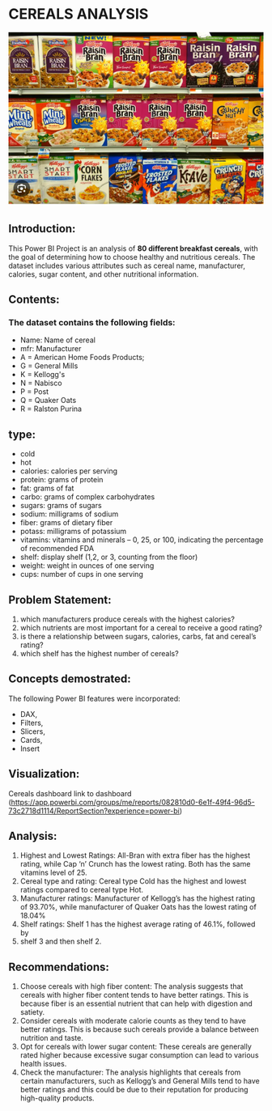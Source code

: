 # CEREALS ANALYSIS

![](Pic_Cereals.png)

## Introduction:

This Power BI Project is an analysis of **80 different breakfast cereals**, with the goal of determining how to choose healthy and nutritious cereals. 
The dataset includes various attributes such as cereal name, manufacturer, calories, sugar content, and other nutritional information.

## Contents:

### The dataset contains the following fields:

-	Name: Name of cereal
-	mfr: Manufacturer
-	A = American Home Foods Products;
-	G = General Mills
-	K = Kellogg's
-	N = Nabisco
-	P = Post
-	Q = Quaker Oats
-	R = Ralston Purina

## type:

-	cold
-	hot
-	calories: calories per serving
-	protein: grams of protein
-	fat: grams of fat
-	carbo: grams of complex carbohydrates
-	sugars: grams of sugars
-	sodium: milligrams of sodium
-	fiber: grams of dietary fiber
-	potass: milligrams of potassium
-	vitamins: vitamins and minerals – 0, 25, or 100, indicating the percentage
  of recommended FDA
-	shelf: display shelf (1,2, or 3, counting from the floor)
-	weight: weight in ounces of one serving
-	cups: number of cups in one serving

## Problem Statement:

1.	which manufacturers produce cereals with the
    highest calories?
2.	which nutrients are most important for a cereal to
    receive a good rating?
3.	is there a relationship between sugars, calories, carbs, fat and cereal’s rating?
4.	which shelf has the highest number of cereals?

## Concepts demostrated:

The following Power BI features were incorporated:
-	DAX,
-	Filters,
-	Slicers,
-	Cards,
-	Insert

## Visualization:
Cereals dashboard
link to dashboard (https://app.powerbi.com/groups/me/reports/082810d0-6e1f-49f4-96d5-73c2718d1114/ReportSection?experience=power-bi)

## Analysis:
1.	Highest and Lowest Ratings: All-Bran with extra fiber has the highest rating,
   while Cap ‘n’ Crunch has the lowest rating. Both has the same vitamins level of 25.
2.	Cereal type and rating: Cereal type Cold has the highest and lowest ratings 
   compared to cereal type Hot.
3.	Manufacturer ratings: Manufacturer of Kellogg’s has the highest rating of 93.70%,
	 while manufacturer of Quaker Oats has the lowest rating of 18.04%
4.	Shelf ratings: Shelf 1 has the highest average rating of 46.1%, followed by
5.	shelf 3 and then shelf 2.

## Recommendations:

1.	Choose cereals with high fiber content: The analysis suggests that cereals with
higher fiber content tends to have better ratings. This is because fiber is an 
essential nutrient that can help with digestion and satiety.
2.	Consider cereals with moderate calorie counts as they tend to have better ratings.
This is because such cereals provide a balance between nutrition and taste.
3.	Opt for cereals with lower sugar content: These cereals are generally rated higher
because excessive sugar consumption can lead to various health issues.
4.	Check the manufacturer: The analysis highlights that cereals from certain manufacturers,
such as Kellogg’s and General Mills tend to have better ratings and this could be due to
their reputation for producing high-quality products.








